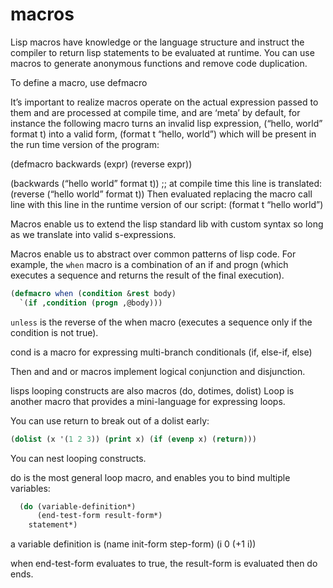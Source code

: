# macros

Lisp macros have knowledge or the language structure and instruct the compiler to return lisp statements to be evaluated at runtime. You can use macros to generate anonymous functions and remove code duplication. 

To define a macro, use defmacro

It’s important to realize macros operate on the actual expression passed to them and are processed at compile time, and are ‘meta’ by default, for instance the following macro turns an invalid lisp expression, (“hello, world” format t) into a valid form, (format t “hello, world”) which will be present in the run time version of the program:

(defmacro backwards (expr) (reverse expr))

(backwards (“hello world” format t))
;; at compile time this line is translated:
(reverse (“hello world” format t))
Then evaluated replacing the macro call line with this line in the runtime version of our script:
(format t “hello world”) 


Macros enable us to extend the lisp standard lib with custom syntax so long as we translate into valid s-expressions.

Macros enable us to abstract over common patterns of lisp code. For example, the `when` macro is a combination of an if and progn (which executes a sequence and returns the result of the final execution).
```lisp
(defmacro when (condition &rest body)
  `(if ,condition (progn ,@body)))
```

`unless` is the reverse of the when macro (executes a sequence only if the condition is not true).

cond is a macro for expressing multi-branch conditionals (if, else-if, else)

Then and and or macros implement logical conjunction and disjunction.

lisps looping constructs are also macros (do, dotimes, dolist)
Loop is another macro that provides a mini-language for expressing loops.

You can use return to break out of a dolist early:
```lisp
(dolist (x '(1 2 3)) (print x) (if (evenp x) (return)))
```

You can nest looping constructs.

do is the most general loop macro, and enables you to bind multiple variables:
```lisp 
  (do (variable-definition*)
      (end-test-form result-form*)
    statement*)
```

a variable definition is (name init-form step-form) (i 0 (+1 i))

when end-test-form evaluates to true, the result-form is evaluated then do ends.



